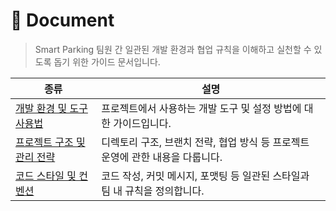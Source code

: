 # 📄 Document

> Smart Parking 팀원 간 일관된 개발 환경과 협업 규칙을 이해하고 실천할 수 있도록 돕기 위한 가이드 문서입니다.

| 종류                                                | 설명                                                                           |
| --------------------------------------------------- | ------------------------------------------------------------------------------ |
| [개발 환경 및 도구 사용법](./environment/README.md) | 프로젝트에서 사용하는 개발 도구 및 설정 방법에 대한 가이드입니다.              |
| [프로젝트 구조 및 관리 전략](./project_management/README.md) | 디렉토리 구조, 브랜치 전략, 협업 방식 등 프로젝트 운영에 관한 내용을 다룹니다. |
| [코드 스타일 및 컨벤션](./convention/README.md)     | 코드 작성, 커밋 메시지, 포맷팅 등 일관된 스타일과 팀 내 규칙을 정의합니다.     |
